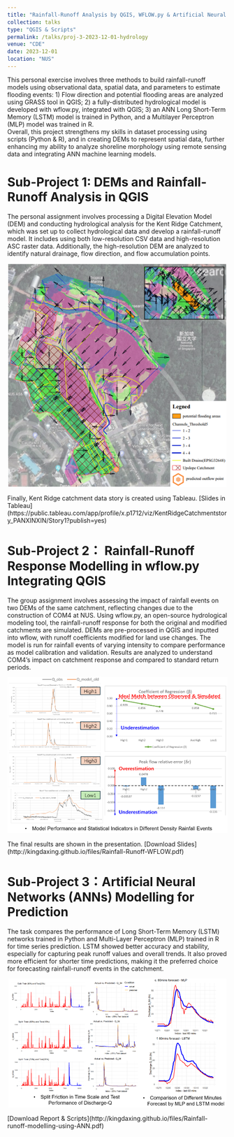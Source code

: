 ```yaml
---
title: "Rainfall-Runoff Analysis by QGIS, WFLOW.py & Artificial Neural Network Models"
collection: talks
type: "QGIS & Scripts"
permalink: /talks/proj-3-2023-12-01-hydrology
venue: "CDE"
date: 2023-12-01
location: "NUS"
---
```


This personal exercise involves three methods to build rainfall-runoff models using observational data, spatial data, and parameters to estimate flooding events: 1) Flow direction and potential flooding areas are analyzed using GRASS tool in QGIS; 2) a fully-distributed hydrological model is developed with wflow.py, integrated with QGIS; 3) an ANN Long Short-Term Memory (LSTM) model is trained in Python, and a Multilayer Perceptron (MLP) model was trained in R. <br/>
Overall, this project strengthens my skills in dataset processing using scripts (Python & R), and in creating DEMs to represent spatial data, further enhancing my ability to analyze shoreline morphology using remote sensing data and integrating ANN machine learning models.

Sub-Project 1: DEMs and Rainfall-Runoff Analysis in QGIS
======

The personal assignment involves processing a Digital Elevation Model (DEM) and conducting hydrological analysis for the Kent Ridge Catchment, which was set up to collect hydrological data and develop a rainfall-runoff model. It includes using both low-resolution CSV data and high-resolution ASC raster data. Additionally, the high-resolution DEM are analyzed to identify natural drainage, flow direction, and flow accumulation points. <br/>
<p align="center">
  <img src='/images/proj-hydro-1-1.png' alt='Image Description' width='500'> 
</p> 
Finally, Kent Ridge catchment data story is created using Tableau. 
[Slides in Tableau](https://public.tableau.com/app/profile/x.p1712/viz/KentRidgeCatchmentstory_PANXINXIN/Story1?publish=yes)


Sub-Project 2： Rainfall-Runoff Response Modelling in wflow.py Integrating QGIS
======

The group assignment involves assessing the impact of rainfall events on two DEMs of the same catchment, reflecting changes due to the construction of COM4 at NUS. Using wflow.py, an open-source hydrological modeling tool, the rainfall-runoff response for both the original and modified catchments are simulated. DEMs are pre-processed in QGIS and inputted into wflow, with runoff coefficients modified for land use changes. The model is run for rainfall events of varying intensity to compare performance as model calibration and validation. Results are analyzed to understand COM4’s impact on catchment response and compared to standard return periods. <br/>
<p align="center">
  <img src='/images/proj-hydro-2.PNG' alt='Image Description' width='600'> 
</p> 
The final results are shown in the presentation.
[Download Slides](http://kingdaxing.github.io/files/Rainfall-Runoff-WFLOW.pdf) 


Sub-Project 3：Artificial Neural Networks (ANNs) Modelling for Prediction
======

The task compares the performance of Long Short-Term Memory (LSTM) networks trained in Python and Multi-Layer Perceptron (MLP) trained in R for time series prediction. LSTM showed better accuracy and stability, especially for capturing peak runoff values and overall trends. It also proved more efficient for shorter time predictions, making it the preferred choice for forecasting rainfall-runoff events in the catchment. <br/>
<p align="center">
  <img src='/images/proj-hydro-3.PNG' alt='Image Description' width='500'> 
</p> 
[Download Report & Scripts](http://kingdaxing.github.io/files/Rainfall-runoff-modelling-using-ANN.pdf) 
